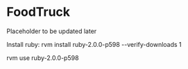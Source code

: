 FoodTruck
=========

Placeholder to be updated later


Install ruby:
rvm install ruby-2.0.0-p598 --verify-downloads 1

rvm use ruby-2.0.0-p598
